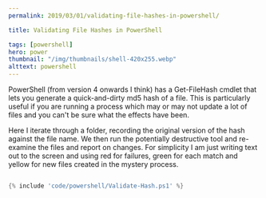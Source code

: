 ```yaml
---
permalink: 2019/03/01/validating-file-hashes-in-powershell/

title: Validating File Hashes in PowerShell

tags: [powershell]
hero: power
thumbnail: "/img/thumbnails/shell-420x255.webp"
alttext: powershell
---
```


PowerShell (from version 4 onwards I think) has a Get-FileHash cmdlet that lets you generate a quick-and-dirty
md5 hash of a file. This is particularly useful if you are running a process which may or may not update a lot of
files and you can't be sure what the effects have been.

Here I iterate through a folder, recording the original version of the hash against the file name. We then run the
potentially destructive tool and re-examine the files and report on changes. For simplicity I am just writing text out
to the screen and using red for failures, green for each match and yellow for new files created in the mystery process.

```powershell

{% include 'code/powershell/Validate-Hash.ps1' %}

```
